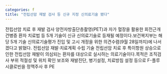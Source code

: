 ```yaml
---
categories: f
title: "전립선암 재발 검사 등 신규 지정 신의료기술 됐다"
---
```

전립선암 치료 후 재발 검사 양전자방출단층촬영(PET)과 자가 혈장을 활용한 회전근개건병증 환자 치료법 등 5개 기술이 신규 신의료기술로 등재될 예정이다.보건복지부는 해당 5개 기술 신의료기술평가 진입 및 고시 개정을 위한 의견수렴(9월 28일까지)에 나서겠다고 밝혔다. 전립선암 재발·치료계획 수립 기술 전립선암 치료 후 특이항원 상승으로 인한 전립선암 재발이 의심되는 환자를 대상으로 실시하는 의료기술이다.목적은 조직검사 부위 적절성 및 위치 확인 보조와 재발진단, 병기설정, 치료방침 설정 등으로 F-플루시클로빈을 정맥주사 후 PE